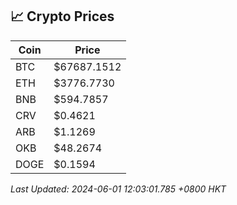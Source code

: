 ## 📈 Crypto Prices

| Coin | Price |
| ---- | ----- |
| BTC | $67687.1512 |
| ETH | $3776.7730 |
| BNB | $594.7857 |
| CRV | $0.4621 |
| ARB | $1.1269 |
| OKB | $48.2674 |
| DOGE | $0.1594 |

_Last Updated: 2024-06-01 12:03:01.785 +0800 HKT_